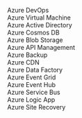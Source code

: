 Azure DevOps <br/>
Azure Virtual Machine<br/>
Azure Active Directory<br/>
Azure Cosmos DB<br/>
Azure Blob Storage<br/>
Azure API Management<br/>
Azure Backup<br/>
Azure CDN<br/>
Azure Data Factory<br/>
Azure Event Grid<br/>
Azure Event Hub<br/>
Azure Service Bus<br/>
Azure Logic App<Br>
Azure Site Recovery<Br>
